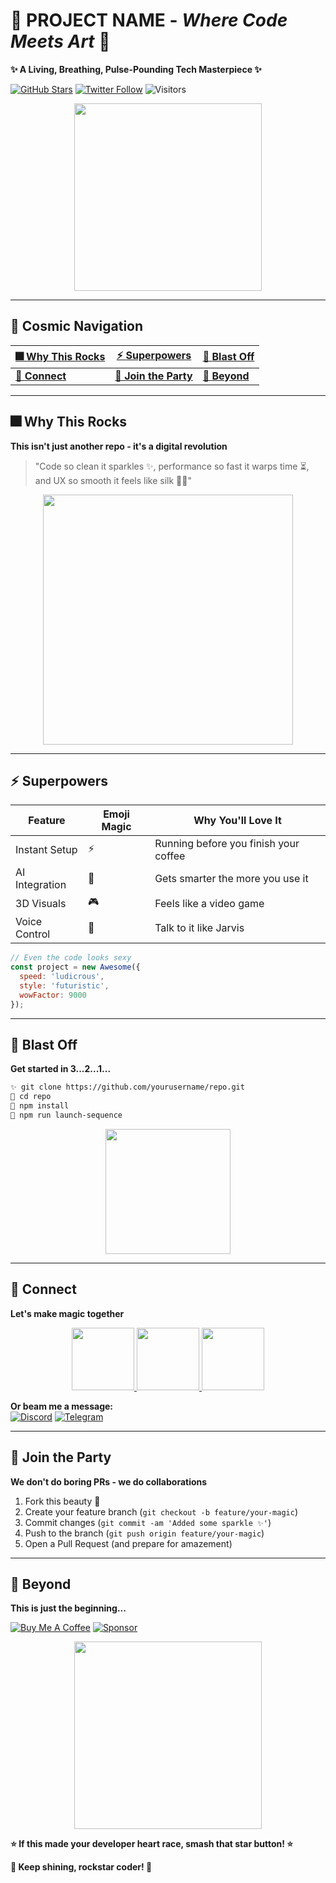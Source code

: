 # 🚀 **PROJECT NAME** - *Where Code Meets Art* 🎨  

**✨ A Living, Breathing, Pulse-Pounding Tech Masterpiece ✨**  

[![GitHub Stars](https://img.shields.io/github/stars/yourusername/repo?style=social)](https://github.com/yourusername/repo) 
[![Twitter Follow](https://img.shields.io/twitter/follow/yourhandle?style=social)](https://twitter.com/yourhandle) 
![Visitors](https://visitor-badge.glitch.me/badge?page_id=yourusername.repo)  

<div align="center">
  <img src="https://media.giphy.com/media/L1R1tvI9svkIWwpVYr/giphy.gif" width="300">
</div>

---

## 🌌 **Cosmic Navigation**  
| [🎆 **Why This Rocks**](#-why-this-rocks) | [⚡ **Superpowers**](#-superpowers) | [🚀 **Blast Off**](#-blast-off) |
|------------------------------------------|------------------------------------|--------------------------------|
| [📡 **Connect**](#-connect) | [🤝 **Join the Party**](#-join-the-party) | [🌠 **Beyond**](#-beyond) |

---

## 🎆 **Why This Rocks**  
**This isn't just another repo - it's a digital revolution**  

> "Code so clean it sparkles ✨, performance so fast it warps time ⏳, and UX so smooth it feels like silk 🧖‍♂️"  

<div align="center">
  <img src="https://media.giphy.com/media/3o7abKhOpu0NwenH3O/giphy.gif" width="400">
</div>

---

## ⚡ **Superpowers**  
| **Feature** | **Emoji Magic** | **Why You'll Love It** |
|------------|----------------|-----------------------|
| Instant Setup | ⚡ | Running before you finish your coffee |
| AI Integration | 🧠 | Gets smarter the more you use it |
| 3D Visuals | 🎮 | Feels like a video game |
| Voice Control | 🎵 | Talk to it like Jarvis |

```javascript
// Even the code looks sexy
const project = new Awesome({
  speed: 'ludicrous',
  style: 'futuristic',
  wowFactor: 9000
});
```

---

## 🚀 **Blast Off**  
**Get started in 3...2...1...**  

```bash
✨ git clone https://github.com/yourusername/repo.git
💫 cd repo
🌌 npm install
🚀 npm run launch-sequence
```

<div align="center">
  <img src="https://media.giphy.com/media/3o7TKSjRrfIPjeiVyM/giphy.gif" width="200">
</div>

---

## 📡 **Connect**  
**Let's make magic together**  

<div align="center">
  <a href="https://twitter.com/yourhandle">
    <img src="https://media.giphy.com/media/XEZEHJm0bBZXR2X7Gj/giphy.gif" width="100">
  </a>
  <a href="mailto:you@awesome.dev">
    <img src="https://media.giphy.com/media/3o7TKr2cLXfU3MWNT2/giphy.gif" width="100">
  </a>
  <a href="https://linkedin.com/in/yourprofile">
    <img src="https://media.giphy.com/media/HQTYdpx1yhxWpugAi2/giphy.gif" width="100">
  </a>
</div>

**Or beam me a message:**  
[![Discord](https://img.shields.io/badge/Discord-%235865F2.svg?logo=discord&logoColor=white)](https://discord.gg/yourlink)
[![Telegram](https://img.shields.io/badge/Telegram-2CA5E0?logo=telegram&logoColor=white)](https://t.me/yourhandle)

---

## 🤝 **Join the Party**  
**We don't do boring PRs - we do collaborations**  

1. Fork this beauty 🍴
2. Create your feature branch (`git checkout -b feature/your-magic`)
3. Commit changes (`git commit -am 'Added some sparkle ✨'`)
4. Push to the branch (`git push origin feature/your-magic`)
5. Open a Pull Request (and prepare for amazement)

---

## 🌠 **Beyond**  
**This is just the beginning...**  

[![Buy Me A Coffee](https://img.shields.io/badge/Buy%20Me%20A%20Coffee-FFDD00?logo=buy-me-a-coffee&logoColor=black)](https://buymeacoffee.com/you)
[![Sponsor](https://img.shields.io/badge/Sponsor-%23EA4AAA.svg?logo=github-sponsors&logoColor=white)](https://github.com/sponsors/yourusername)

<div align="center">
  <img src="https://media.giphy.com/media/3o6Zt6ML6BklcajjsA/giphy.gif" width="300">
</div>

**⭐ If this made your developer heart race, smash that star button! ⭐**  

**💫 Keep shining, rockstar coder! 💫**  

<script src="https://emgithub.com/embed-v2.js?target=https%3A%2F%2Fgithub.com%2Fyourusername%2Frepo%2Fblob%2Fmain%2FREADME.md&style=default&type=code&showBorder=on&showLineNumbers=on&showFileMeta=on&showFullPath=on&showCopy=on"></script>
